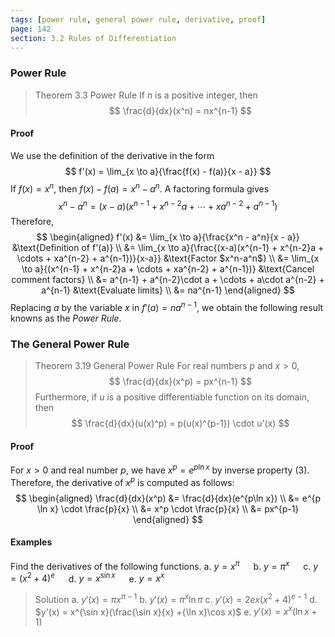 ```yaml
---
tags: [power rule, general power rule, derivative, proof]
page: 142
section: 3.2 Rules of Differentiation
---
```


### Power Rule
>Theorem 3.3 Power Rule
If $n$ is a positive integer, then
$$
\frac{d}{dx}(x^n) = nx^{n-1}
$$

#### Proof
We use the definition of the derivative in the form
$$
f'(x) = \lim_{x \to a}{\frac{f(x) - f(a)}{x - a}}
$$
If $f(x) = x^n$, then $f(x)-f(a) = x^n - a^n$. A factoring formula gives
$$
x^n - a^n = (x-a)(x^{n-1} + x^{n-2}a + \cdots + xa^{n-2} + a^{n-1})
$$
Therefore,
$$
\begin{aligned}
f'(x) &= \lim_{x \to a}{\frac{x^n - a^n}{x - a}} &\text{Definition of f'(a)} \\
&= \lim_{x \to a}{\frac{(x-a)(x^{n-1} + x^{n-2}a + \cdots + xa^{n-2} + a^{n-1})}{x-a}} &\text{Factor $x^n-a^n$} \\
&= \lim_{x \to a}{(x^{n-1} + x^{n-2}a + \cdots + xa^{n-2} + a^{n-1})} &\text{Cancel comment factors} \\
&= a^{n-1} + a^{n-2}\cdot a + \cdots + a\cdot a^{n-2} + a^{n-1} &\text{Evaluate limits} \\
&= na^{n-1}
\end{aligned}
$$
Replacing $a$ by the variable $x$ in $f'(a) = na^{n-1}$, we obtain the following result knowns as the *Power Rule*.

### The General Power Rule
>Theorem 3.19 General Power Rule
For real numbers $p$ and $x > 0$,
$$
\frac{d}{dx}(x^p) = px^{n-1}
$$
Furthermore, if $u$ is a positive differentiable function on its domain, then
$$
\frac{d}{dx}(u(x)^p) = p(u(x)^{p-1}) \cdot u'(x)
$$

#### Proof
For $x>0$ and real number $p$, we have $x^p = e^{p\ln x}$ by inverse property (3). Therefore, the derivative of $x^p$ is computed as follows:
$$
\begin{aligned}
\frac{d}{dx}(x^p) &= \frac{d}{dx}(e^{p\ln x}) \\
&= e^{p \ln x} \cdot \frac{p}{x} \\
&= x^p \cdot \frac{p}{x} \\
&= px^{p-1}
\end{aligned}
$$

#### Examples
Find the derivatives of the following functions.
a. $y=x^{\pi}$ &emsp; b. $y={\pi}^x$ &emsp; c. $y=(x^2 + 4)^e$ &emsp; d. $y=x^{\sin x}$ &emsp; e. $y=x^x$
>Solution
a. $y'(x) = {\pi}x^{\pi -1}$
b. $y'(x) = {\pi}^x {\ln \pi}$
c. $y'(x) = 2ex(x^2 + 4)^{e-1}$
d. $y'(x) = x^{\sin x}(\frac{\sin x}{x} +{\ln x}\cos x)$
e. $y'(x) = x^x({\ln x} + 1)$

